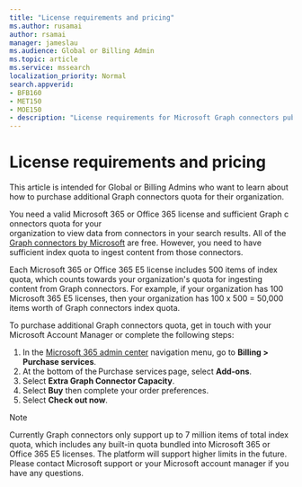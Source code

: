 ```yaml
---
title: "License requirements and pricing"
ms.author: rusamai
author: rsamai
manager: jameslau
ms.audience: Global or Billing Admin
ms.topic: article
ms.service: mssearch
localization_priority: Normal
search.appverid:
- BFB160
- MET150
- MOE150
- description: "License requirements for Microsoft Graph connectors public preview for Microsoft Search"
---
```


# License requirements and pricing

This article is intended for Global or Billing Admins who want to learn about how to purchase additional Graph connectors quota for their organization.

You need a valid Microsoft 365 or Office 365 license and sufficient Graph connectors quota for your organization to view data from connectors in your search results. All of the [Graph connectors by Microsoft](configure-connector.md) are free. However, you need to have sufficient index quota to ingest content from those connectors.

Each Microsoft 365 or Office 365 E5 license includes 500 items of index quota, which counts towards your organization's quota for ingesting content from Graph connectors. For example, if your organization has 100 Microsoft 365 E5 licenses, then your organization has 100 x 500 = 50,000 items worth of Graph connectors index quota.

To purchase additional Graph connectors quota, get in touch with your Microsoft Account Manager or complete the following steps:

1. In the [Microsoft 365 admin center](https://admin.microsoft.com) navigation menu, go to **Billing > Purchase services**.
2. At the bottom of the Purchase services page, select **Add-ons**.
3. Select **Extra Graph Connector Capacity**.
4. Select **Buy** then complete your order preferences.
5. Select **Check out now**.

>[!NOTE]
>Currently Graph connectors only support up to 7 million items of total index quota, which includes any built-in quota bundled into Microsoft 365 or Office 365 E5 licenses. The platform will support higher limits in the future. Please contact Microsoft support or your Microsoft account manager if you have any questions.
